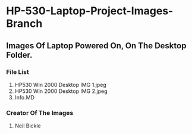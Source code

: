 # HP-530-Laptop-Project-Images-Branch
## Images Of Laptop Powered On, On The Desktop Folder.

### File List

1. HP530 Win 2000 Desktop IMG 1.jpeg
2. HP530 Win 2000 Desktop IMG 2.jpeg
3. Info.MD

### Creator Of The Images

1. Neil Bickle